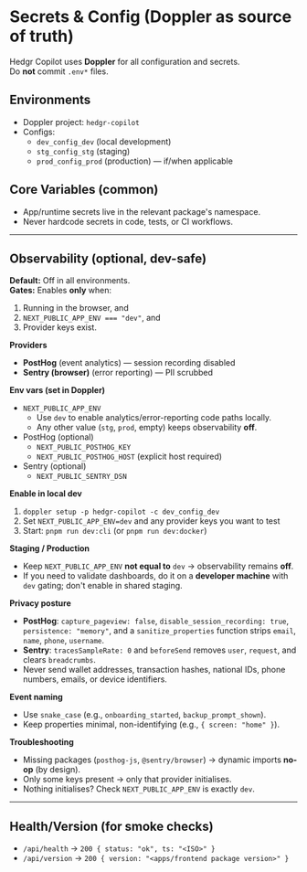 # Secrets & Config (Doppler as source of truth)

Hedgr Copilot uses **Doppler** for all configuration and secrets.  
Do **not** commit `.env*` files.

## Environments
- Doppler project: `hedgr-copilot`
- Configs:
  - `dev_config_dev` (local development)
  - `stg_config_stg` (staging)
  - `prod_config_prod` (production) — if/when applicable

## Core Variables (common)
- App/runtime secrets live in the relevant package's namespace.
- Never hardcode secrets in code, tests, or CI workflows.

---

## Observability (optional, dev-safe)

**Default:** Off in all environments.  
**Gates:** Enables **only** when:
1) Running in the browser, and  
2) `NEXT_PUBLIC_APP_ENV === "dev"`, and  
3) Provider keys exist.

**Providers**
- **PostHog** (event analytics) — session recording disabled
- **Sentry (browser)** (error reporting) — PII scrubbed

**Env vars (set in Doppler)**
- `NEXT_PUBLIC_APP_ENV`  
  - Use `dev` to enable analytics/error-reporting code paths locally.
  - Any other value (`stg`, `prod`, empty) keeps observability **off**.
- PostHog (optional)
  - `NEXT_PUBLIC_POSTHOG_KEY`
  - `NEXT_PUBLIC_POSTHOG_HOST` (explicit host required)
- Sentry (optional)
  - `NEXT_PUBLIC_SENTRY_DSN`

**Enable in local dev**
1) `doppler setup -p hedgr-copilot -c dev_config_dev`  
2) Set `NEXT_PUBLIC_APP_ENV=dev` and any provider keys you want to test  
3) Start: `pnpm run dev:cli` (or `pnpm run dev:docker`)

**Staging / Production**
- Keep `NEXT_PUBLIC_APP_ENV` **not equal to** `dev` → observability remains **off**.
- If you need to validate dashboards, do it on a **developer machine** with `dev` gating; don't enable in shared staging.

**Privacy posture**
- **PostHog**: `capture_pageview: false`, `disable_session_recording: true`, `persistence: "memory"`, and a `sanitize_properties` function strips `email`, `name`, `phone`, `username`.
- **Sentry**: `tracesSampleRate: 0` and `beforeSend` removes `user`, `request`, and clears `breadcrumbs`.
- Never send wallet addresses, transaction hashes, national IDs, phone numbers, emails, or device identifiers.

**Event naming**
- Use `snake_case` (e.g., `onboarding_started`, `backup_prompt_shown`).
- Keep properties minimal, non-identifying (e.g., `{ screen: "home" }`).

**Troubleshooting**
- Missing packages (`posthog-js`, `@sentry/browser`) → dynamic imports **no-op** (by design).
- Only some keys present → only that provider initialises.
- Nothing initialises? Check `NEXT_PUBLIC_APP_ENV` is exactly `dev`.

---

## Health/Version (for smoke checks)
- `/api/health` → `200 { status: "ok", ts: "<ISO>" }`
- `/api/version` → `200 { version: "<apps/frontend package version>" }`